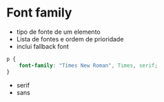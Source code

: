 # Font family

* tipo de fonte de um elemento
* Lista de fontes e ordem de prioridade
* inclui fallback font

```css
p {
    font-family: "Times New Roman", Times, serif;
}
```

- serif
- sans